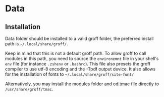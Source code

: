 # Data
## Installation
Data folder should be installed to a valid groff folder,
the preferred install path is `~/.local/share/groff/`.

Keep in mind that this is not a default groff path.
To allow groff to call modules in this path, you need to source the `environemnt`
file in your shell's `env` file (for instance `.zshenv` or `.bashrc`).
This file also presets the groff compiler to use utf-8 encoding
and the -Tpdf output device.
It also allows for the installation of fonts to
`~/.local/share/groff/site-font/`

Alternatively, you may install the modules folder and od.tmac file
directly to `/usr/share/groff/tmac`.
